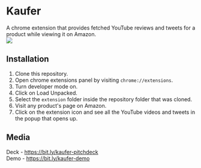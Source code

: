 # Kaufer
A chrome extension that provides fetched YouTube reviews and tweets for a product while viewing it on Amazon.
<br><img src="https://cdn.discordapp.com/attachments/803844775941111808/873823969965375548/unknown.png">
## Installation
1. Clone this repository.
2. Open chrome extensions panel by visiting `chrome://extensions`.
3. Turn developer mode on.
4. Click on Load Unpacked.
5. Select the `extension` folder inside the repository folder that was cloned.
6. Visit any product's page on Amazon. 
7. Click on the extension icon and see all the YouTube videos and tweets in the popup that opens up.
## Media
Deck - https://bit.ly/kaufer-pitchdeck<br>
Demo - https://bit.ly/kaufer-demo
